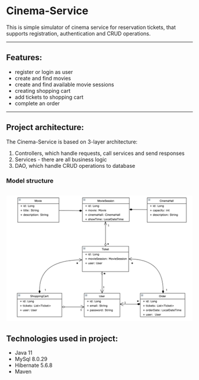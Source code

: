 # Cinema-Service

This is simple simulator of cinema service for reservation tickets, that supports registration, authentication and CRUD
operations.
___

## Features:

* register or login as user
* create and find movies
* create and find available movie sessions
* creating shopping cart
* add tickets to shopping cart
* complete an order

---

## Project architecture:

The Cinema-Service is based on 3-layer architecture:

1. Controllers, which handle requests, call services and send responses
2. Services - there are all business logic
3. DAO, which handle CRUD operations to database

### Model structure

![pic](Hibernate_Cinema_Uml.png)
---

## Technologies used in project:

* Java 11
* MySql 8.0.29
* Hibernate 5.6.8
* Maven